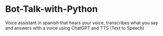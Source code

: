 # Bot-Talk-with-Python
Voice assistant in spanish that hears your voice, transcribes what you say and answers with a voice using ChatGPT and TTS (Text to Speech)
